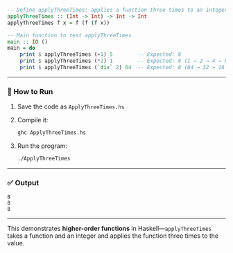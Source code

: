 ```haskell
-- Define applyThreeTimes: applies a function three times to an integer
applyThreeTimes :: (Int -> Int) -> Int -> Int
applyThreeTimes f x = f (f (f x))

-- Main function to test applyThreeTimes
main :: IO ()
main = do
    print $ applyThreeTimes (+1) 5        -- Expected: 8
    print $ applyThreeTimes (*2) 1        -- Expected: 8 (1 → 2 → 4 → 8)
    print $ applyThreeTimes (`div` 2) 64  -- Expected: 8 (64 → 32 → 16 → 8)
```

---

### 🔧 How to Run

1. Save the code as `ApplyThreeTimes.hs`
2. Compile it:

   ```bash
   ghc ApplyThreeTimes.hs
   ```
3. Run the program:

   ```bash
   ./ApplyThreeTimes
   ```

---

### ✅ Output

```
8
8
8
```

---

This demonstrates **higher-order functions** in Haskell—`applyThreeTimes` takes a function and an integer and applies the function three times to the value.
